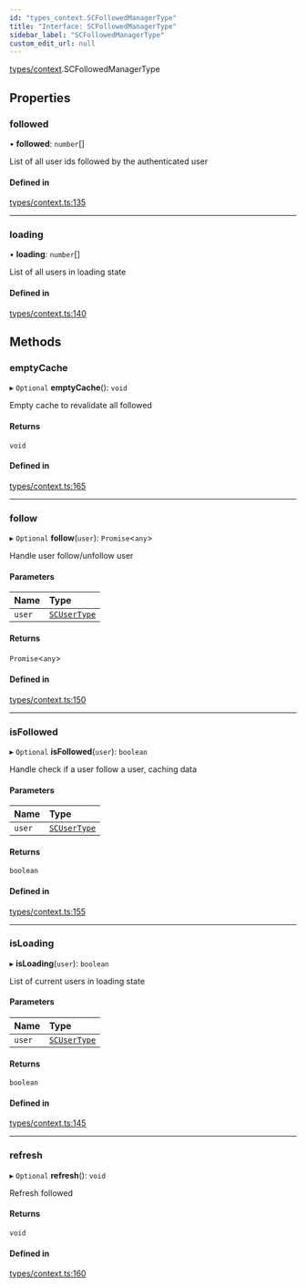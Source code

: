 ```yaml
---
id: "types_context.SCFollowedManagerType"
title: "Interface: SCFollowedManagerType"
sidebar_label: "SCFollowedManagerType"
custom_edit_url: null
---
```


[types/context](../modules/types_context.md).SCFollowedManagerType

## Properties

### followed

• **followed**: `number`[]

List of all user ids followed by the authenticated user

#### Defined in

[types/context.ts:135](https://github.com/selfcommunity/community-ui/blob/1eb776a/packages/sc-core/src/types/context.ts#L135)

___

### loading

• **loading**: `number`[]

List of all users in loading state

#### Defined in

[types/context.ts:140](https://github.com/selfcommunity/community-ui/blob/1eb776a/packages/sc-core/src/types/context.ts#L140)

## Methods

### emptyCache

▸ `Optional` **emptyCache**(): `void`

Empty cache to revalidate all followed

#### Returns

`void`

#### Defined in

[types/context.ts:165](https://github.com/selfcommunity/community-ui/blob/1eb776a/packages/sc-core/src/types/context.ts#L165)

___

### follow

▸ `Optional` **follow**(`user`): `Promise`<`any`\>

Handle user follow/unfollow user

#### Parameters

| Name | Type |
| :------ | :------ |
| `user` | [`SCUserType`](types_user.SCUserType.md) |

#### Returns

`Promise`<`any`\>

#### Defined in

[types/context.ts:150](https://github.com/selfcommunity/community-ui/blob/1eb776a/packages/sc-core/src/types/context.ts#L150)

___

### isFollowed

▸ `Optional` **isFollowed**(`user`): `boolean`

Handle check if a user follow a user, caching data

#### Parameters

| Name | Type |
| :------ | :------ |
| `user` | [`SCUserType`](types_user.SCUserType.md) |

#### Returns

`boolean`

#### Defined in

[types/context.ts:155](https://github.com/selfcommunity/community-ui/blob/1eb776a/packages/sc-core/src/types/context.ts#L155)

___

### isLoading

▸ **isLoading**(`user`): `boolean`

List of current users in loading state

#### Parameters

| Name | Type |
| :------ | :------ |
| `user` | [`SCUserType`](types_user.SCUserType.md) |

#### Returns

`boolean`

#### Defined in

[types/context.ts:145](https://github.com/selfcommunity/community-ui/blob/1eb776a/packages/sc-core/src/types/context.ts#L145)

___

### refresh

▸ `Optional` **refresh**(): `void`

Refresh followed

#### Returns

`void`

#### Defined in

[types/context.ts:160](https://github.com/selfcommunity/community-ui/blob/1eb776a/packages/sc-core/src/types/context.ts#L160)
